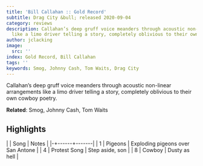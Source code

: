```yaml
---
title: 'Bill Callahan :: Gold Record'
subtitle: Drag City &bull; released 2020-09-04
category: reviews
description: Callahan’s deep gruff voice meanders through acoustic non-linear arrangements
  like a limo driver telling a story, completely oblivious to their own cowboy poetry.
author: jclacking
image:
  src: ''
index: Gold Record, Bill Callahan
tags: ''
keywords: Smog, Johnny Cash, Tom Waits, Drag City
---
```

Callahan’s deep gruff voice meanders through acoustic non-linear arrangements like a limo driver telling a story, completely oblivious to their own cowboy poetry.<!--more-->

**Related**: Smog, Johnny Cash, Tom Waits

## Highlights

| | Song | Notes |
|-+------+-------|
| 1 | Pigeons | Exploding pigeons over San Antone |
| 4 | Protest Song | Step aside, son |
| 8 | Cowboy | Dusty as hell |

